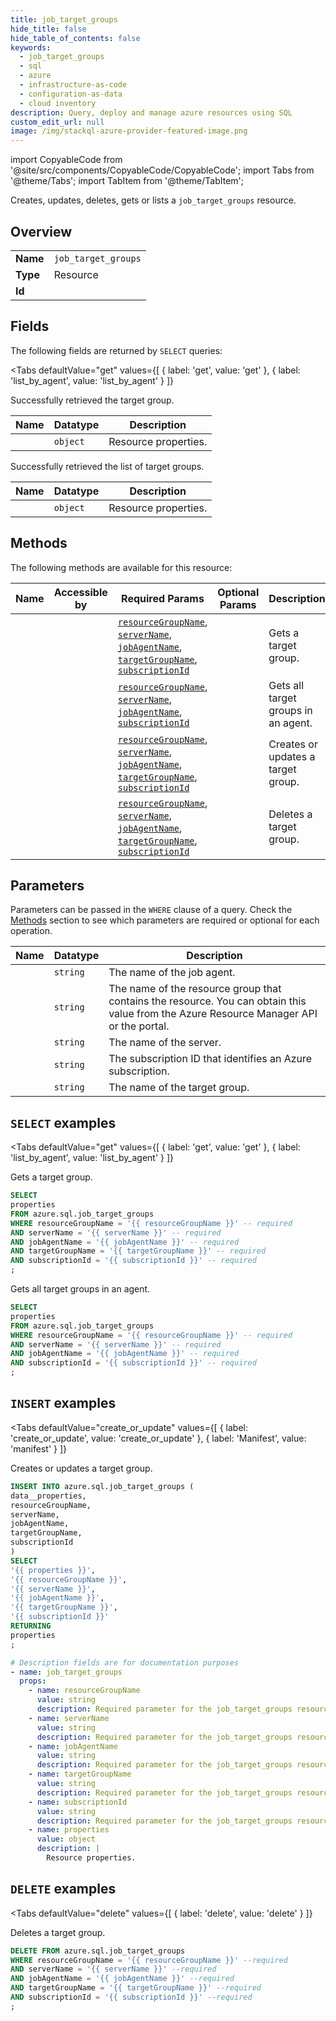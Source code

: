 ```yaml
--- 
title: job_target_groups
hide_title: false
hide_table_of_contents: false
keywords:
  - job_target_groups
  - sql
  - azure
  - infrastructure-as-code
  - configuration-as-data
  - cloud inventory
description: Query, deploy and manage azure resources using SQL
custom_edit_url: null
image: /img/stackql-azure-provider-featured-image.png
---
```


import CopyableCode from '@site/src/components/CopyableCode/CopyableCode';
import Tabs from '@theme/Tabs';
import TabItem from '@theme/TabItem';

Creates, updates, deletes, gets or lists a <code>job_target_groups</code> resource.

## Overview
<table><tbody>
<tr><td><b>Name</b></td><td><code>job_target_groups</code></td></tr>
<tr><td><b>Type</b></td><td>Resource</td></tr>
<tr><td><b>Id</b></td><td><CopyableCode code="azure.sql.job_target_groups" /></td></tr>
</tbody></table>

## Fields

The following fields are returned by `SELECT` queries:

<Tabs
    defaultValue="get"
    values={[
        { label: 'get', value: 'get' },
        { label: 'list_by_agent', value: 'list_by_agent' }
    ]}
>
<TabItem value="get">

Successfully retrieved the target group.

<table>
<thead>
    <tr>
    <th>Name</th>
    <th>Datatype</th>
    <th>Description</th>
    </tr>
</thead>
<tbody>
<tr>
    <td><CopyableCode code="properties" /></td>
    <td><code>object</code></td>
    <td>Resource properties.</td>
</tr>
</tbody>
</table>
</TabItem>
<TabItem value="list_by_agent">

Successfully retrieved the list of target groups.

<table>
<thead>
    <tr>
    <th>Name</th>
    <th>Datatype</th>
    <th>Description</th>
    </tr>
</thead>
<tbody>
<tr>
    <td><CopyableCode code="properties" /></td>
    <td><code>object</code></td>
    <td>Resource properties.</td>
</tr>
</tbody>
</table>
</TabItem>
</Tabs>

## Methods

The following methods are available for this resource:

<table>
<thead>
    <tr>
    <th>Name</th>
    <th>Accessible by</th>
    <th>Required Params</th>
    <th>Optional Params</th>
    <th>Description</th>
    </tr>
</thead>
<tbody>
<tr>
    <td><a href="#get"><CopyableCode code="get" /></a></td>
    <td><CopyableCode code="select" /></td>
    <td><a href="#parameter-resourceGroupName"><code>resourceGroupName</code></a>, <a href="#parameter-serverName"><code>serverName</code></a>, <a href="#parameter-jobAgentName"><code>jobAgentName</code></a>, <a href="#parameter-targetGroupName"><code>targetGroupName</code></a>, <a href="#parameter-subscriptionId"><code>subscriptionId</code></a></td>
    <td></td>
    <td>Gets a target group.</td>
</tr>
<tr>
    <td><a href="#list_by_agent"><CopyableCode code="list_by_agent" /></a></td>
    <td><CopyableCode code="select" /></td>
    <td><a href="#parameter-resourceGroupName"><code>resourceGroupName</code></a>, <a href="#parameter-serverName"><code>serverName</code></a>, <a href="#parameter-jobAgentName"><code>jobAgentName</code></a>, <a href="#parameter-subscriptionId"><code>subscriptionId</code></a></td>
    <td></td>
    <td>Gets all target groups in an agent.</td>
</tr>
<tr>
    <td><a href="#create_or_update"><CopyableCode code="create_or_update" /></a></td>
    <td><CopyableCode code="insert" /></td>
    <td><a href="#parameter-resourceGroupName"><code>resourceGroupName</code></a>, <a href="#parameter-serverName"><code>serverName</code></a>, <a href="#parameter-jobAgentName"><code>jobAgentName</code></a>, <a href="#parameter-targetGroupName"><code>targetGroupName</code></a>, <a href="#parameter-subscriptionId"><code>subscriptionId</code></a></td>
    <td></td>
    <td>Creates or updates a target group.</td>
</tr>
<tr>
    <td><a href="#delete"><CopyableCode code="delete" /></a></td>
    <td><CopyableCode code="delete" /></td>
    <td><a href="#parameter-resourceGroupName"><code>resourceGroupName</code></a>, <a href="#parameter-serverName"><code>serverName</code></a>, <a href="#parameter-jobAgentName"><code>jobAgentName</code></a>, <a href="#parameter-targetGroupName"><code>targetGroupName</code></a>, <a href="#parameter-subscriptionId"><code>subscriptionId</code></a></td>
    <td></td>
    <td>Deletes a target group.</td>
</tr>
</tbody>
</table>

## Parameters

Parameters can be passed in the `WHERE` clause of a query. Check the [Methods](#methods) section to see which parameters are required or optional for each operation.

<table>
<thead>
    <tr>
    <th>Name</th>
    <th>Datatype</th>
    <th>Description</th>
    </tr>
</thead>
<tbody>
<tr id="parameter-jobAgentName">
    <td><CopyableCode code="jobAgentName" /></td>
    <td><code>string</code></td>
    <td>The name of the job agent.</td>
</tr>
<tr id="parameter-resourceGroupName">
    <td><CopyableCode code="resourceGroupName" /></td>
    <td><code>string</code></td>
    <td>The name of the resource group that contains the resource. You can obtain this value from the Azure Resource Manager API or the portal.</td>
</tr>
<tr id="parameter-serverName">
    <td><CopyableCode code="serverName" /></td>
    <td><code>string</code></td>
    <td>The name of the server.</td>
</tr>
<tr id="parameter-subscriptionId">
    <td><CopyableCode code="subscriptionId" /></td>
    <td><code>string</code></td>
    <td>The subscription ID that identifies an Azure subscription.</td>
</tr>
<tr id="parameter-targetGroupName">
    <td><CopyableCode code="targetGroupName" /></td>
    <td><code>string</code></td>
    <td>The name of the target group.</td>
</tr>
</tbody>
</table>

## `SELECT` examples

<Tabs
    defaultValue="get"
    values={[
        { label: 'get', value: 'get' },
        { label: 'list_by_agent', value: 'list_by_agent' }
    ]}
>
<TabItem value="get">

Gets a target group.

```sql
SELECT
properties
FROM azure.sql.job_target_groups
WHERE resourceGroupName = '{{ resourceGroupName }}' -- required
AND serverName = '{{ serverName }}' -- required
AND jobAgentName = '{{ jobAgentName }}' -- required
AND targetGroupName = '{{ targetGroupName }}' -- required
AND subscriptionId = '{{ subscriptionId }}' -- required
;
```
</TabItem>
<TabItem value="list_by_agent">

Gets all target groups in an agent.

```sql
SELECT
properties
FROM azure.sql.job_target_groups
WHERE resourceGroupName = '{{ resourceGroupName }}' -- required
AND serverName = '{{ serverName }}' -- required
AND jobAgentName = '{{ jobAgentName }}' -- required
AND subscriptionId = '{{ subscriptionId }}' -- required
;
```
</TabItem>
</Tabs>


## `INSERT` examples

<Tabs
    defaultValue="create_or_update"
    values={[
        { label: 'create_or_update', value: 'create_or_update' },
        { label: 'Manifest', value: 'manifest' }
    ]}
>
<TabItem value="create_or_update">

Creates or updates a target group.

```sql
INSERT INTO azure.sql.job_target_groups (
data__properties,
resourceGroupName,
serverName,
jobAgentName,
targetGroupName,
subscriptionId
)
SELECT 
'{{ properties }}',
'{{ resourceGroupName }}',
'{{ serverName }}',
'{{ jobAgentName }}',
'{{ targetGroupName }}',
'{{ subscriptionId }}'
RETURNING
properties
;
```
</TabItem>
<TabItem value="manifest">

```yaml
# Description fields are for documentation purposes
- name: job_target_groups
  props:
    - name: resourceGroupName
      value: string
      description: Required parameter for the job_target_groups resource.
    - name: serverName
      value: string
      description: Required parameter for the job_target_groups resource.
    - name: jobAgentName
      value: string
      description: Required parameter for the job_target_groups resource.
    - name: targetGroupName
      value: string
      description: Required parameter for the job_target_groups resource.
    - name: subscriptionId
      value: string
      description: Required parameter for the job_target_groups resource.
    - name: properties
      value: object
      description: |
        Resource properties.
```
</TabItem>
</Tabs>


## `DELETE` examples

<Tabs
    defaultValue="delete"
    values={[
        { label: 'delete', value: 'delete' }
    ]}
>
<TabItem value="delete">

Deletes a target group.

```sql
DELETE FROM azure.sql.job_target_groups
WHERE resourceGroupName = '{{ resourceGroupName }}' --required
AND serverName = '{{ serverName }}' --required
AND jobAgentName = '{{ jobAgentName }}' --required
AND targetGroupName = '{{ targetGroupName }}' --required
AND subscriptionId = '{{ subscriptionId }}' --required
;
```
</TabItem>
</Tabs>
